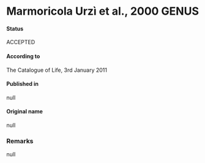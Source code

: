 Marmoricola Urzì et al., 2000 GENUS
=======

#### Status
ACCEPTED

#### According to
The Catalogue of Life, 3rd January 2011

#### Published in
null

#### Original name
null

### Remarks
null